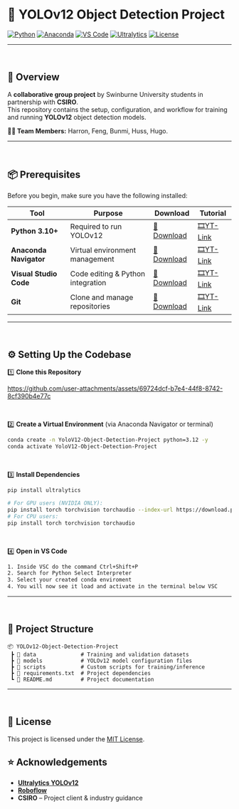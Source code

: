 # 🚀 YOLOv12 Object Detection Project

[![Python](https://img.shields.io/badge/Python-3.10%2B-blue.svg)](https://www.python.org/downloads/)
[![Anaconda](https://img.shields.io/badge/Anaconda-Navigator-green.svg)](https://www.anaconda.com/download)
[![VS Code](https://img.shields.io/badge/Editor-VS%20Code-blue.svg)](https://code.visualstudio.com/)
[![Ultralytics](https://img.shields.io/badge/YOLOv12-Ultralytics-yellow.svg)](https://github.com/ultralytics/ultralytics)
[![License](https://img.shields.io/badge/License-MIT-lightgrey.svg)](LICENSE)

---
<br>

## 📌 Overview
A **collaborative group project** by Swinburne University students in partnership with **CSIRO**.  
This repository contains the setup, configuration, and workflow for training and running **YOLOv12** object detection models.

**👨‍💻 Team Members:** Harron, Feng, Bunmi, Huss, Hugo.

---

<br>

## 📦 Prerequisites

Before you begin, make sure you have the following installed:

| Tool | Purpose | Download | Tutorial |
|------|---------|----------|----------|
| **Python 3.10+** | Required to run YOLOv12 | [🔗 Download](https://www.python.org/downloads/) | [🎞️YT-Link](https://www.youtube.com/watch?v=C3bOxcILGu4&pp=ygUXaW5zdGFsbCBweXRob24gd2luZG93cyA%3D)
| **Anaconda Navigator** | Virtual environment management | [🔗 Download](https://www.anaconda.com/download) | [🎞️YT-Link](https://www.youtube.com/watch?v=vrA6Xv0k4a4&ab_channel=DevOpsCamp)
| **Visual Studio Code** | Code editing & Python integration | [🔗 Download](https://code.visualstudio.com/) | [🎞️YT-Link](https://www.youtube.com/watch?v=mIVB-SNycKI&ab_channel=GeekyScript) 
| **Git** | Clone and manage repositories | [🔗 Download](https://git-scm.com/downloads) | [🎞️YT-Link](https://www.youtube.com/watch?v=iYkLrXobBbA&ab_channel=CodeBear)

---

<br>

## ⚙️ Setting Up the Codebase

1️⃣ **Clone this Repository**

https://github.com/user-attachments/assets/69724dcf-b7e4-44f8-8742-8cf390b4e77c

<br>

2️⃣ **Create a Virtual Environment** (via Anaconda Navigator or terminal)

```bash
conda create -n YoloV12-Object-Detection-Project python=3.12 -y
conda activate YoloV12-Object-Detection-Project
```

<br>

3️⃣ **Install Dependencies**

```bash
pip install ultralytics

# For GPU users (NVIDIA ONLY):
pip install torch torchvision torchaudio --index-url https://download.pytorch.org/whl/cu118
# For CPU users:
pip install torch torchvision torchaudio
```

<br>

4️⃣ **Open in VS Code**
```bash 
1. Inside VSC do the command Ctrl+Shift+P
2. Search for Python Select Interpreter
3. Select your created conda enviroment
4. You will now see it load and activate in the terminal below VSC
```


---

<br>

## 📂 Project Structure
```
📦 YOLOv12-Object-Detection-Project
 ┣ 📂 data              # Training and validation datasets
 ┣ 📂 models            # YOLOv12 model configuration files
 ┣ 📂 scripts           # Custom scripts for training/inference
 ┣ 📜 requirements.txt  # Project dependencies
 ┗ 📜 README.md         # Project documentation
```

---

<br>

## 📜 License
This project is licensed under the [MIT License](LICENSE).

## ⭐ Acknowledgements
- **[Ultralytics YOLOv12](https://github.com/ultralytics/ultralytics)**
- **[Roboflow](https://roboflow.com/)**
- **CSIRO** – Project client & industry guidance
